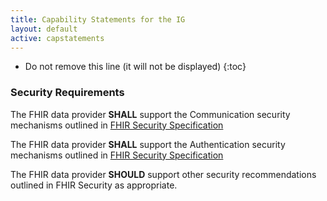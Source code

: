 ```yaml
---
title: Capability Statements for the IG
layout: default
active: capstatements
---
```

<!-- TOC  the css styling for this is \pages\assets\css\project.css under 'markdown-toc'-->

* Do not remove this line (it will not be displayed)
{:toc}

<!-- end TOC -->

### Security Requirements

The FHIR data provider **SHALL** support the Communication security mechanisms outlined in [FHIR Security Specification](http://hl7.org/fhir/security.html#http)

The FHIR data provider **SHALL** support the Authentication security mechanisms outlined in [FHIR Security Specification](http://hl7.org/fhir/security.html#authentication)

The FHIR data provider **SHOULD** support other security recommendations outlined in FHIR Security as appropriate.

<br/>
